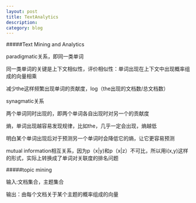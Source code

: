 ```yaml
---
layout: post
title: TextAnalytics
description: 
category: blog
---
```


#####Text Mining and Analytics

paradigmatic关系，即同一类单词

同一类单词的关键是上下文相似性，评价相似性：单词出现在上下文中出现概率组成的向量相乘

减少the这样频繁出现单词的贡献度，log（the出现的文档数/总文档数）

synagmatic关系

两个单词同时出现的，即两个单词各自出现时对另一个的贡献度

熵，单词出现越容易发现规律，比如the，几乎一定会出现，熵越低

明白某个单词出现后对于预测另一个单词时会降低它的熵，让它更容易预测

mutual information相互关系，因为p（x|y)和p（x|z）不可比，所以用i(x,y)这样的形式，实际上转换成了单词对关联度的排名问题

#####topic mining

输入:文档集合，主题集合

输出：由每个文档关于某个主题的概率组成的向量

